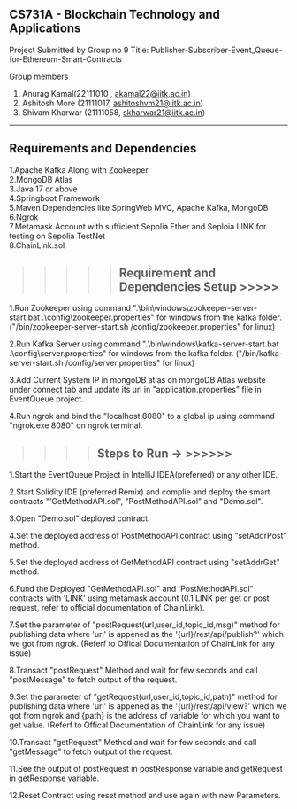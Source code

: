 CS731A  -  Blockchain Technology and Applications
-----------------------------------------------------------
Project Submitted by Group no 9
Title: Publisher-Subscriber-Event_Queue-for-Ethereum-Smart-Contracts

Group members
1) Anurag Kamal(22111010 , akamal22@iitk.ac.in)
2)  Ashitosh More (21111017, ashitoshvm21@iitk.ac.in)
3) Shivam Kharwar (21111058, skharwar21@iitk.ac.in)
-----------------------------------------------------------------------------
Requirements and Dependencies
----------------------------------------------------------------------------
1.Apache Kafka Along with Zookeeper <br />
2.MongoDB Atlas <br />
3.Java 17 or above <br />
4.Springboot Framework <br />
5.Maven Dependencies like SpringWeb MVC, Apache Kafka, MongoDB <br />
6.Ngrok <br />
7.Metamask Account with sufficient Sepolia Ether and Seploia LINK for testing on Sepolia TestNet <br />
8.ChainLink.sol <br />
>>>>>Requirement and Dependencies Setup >>>>> 
>>>>>--------------------------------------------------
1.Run Zookeeper using command ".\bin\windows\zookeeper-server-start.bat .\config\zookeeper.properties"
for windows from the kafka folder. ("/bin/zookeeper-server-start.sh /config/zookeeper.properties" for linux) <br />

2.Run Kafka Server using command ".\bin\windows\kafka-server-start.bat .\config\server.properties" 
for windows from the kafka folder. ("/bin/kafka-server-start.sh /config/server.properties" for linux) <br />

3.Add Current System IP in mongoDB atlas on mongoDB Atlas website under connect tab and update its url in
"application.properties" file in EventQueue project. <br />

4.Run ngrok and bind the "localhost:8080" to a global ip using command "ngrok.exe 8080" on ngrok terminal. <br />

>>>>
>>>>  Steps to Run -> >>>>>>
>>>>-----------------------------------------------------------------------

1.Start the EventQueue Project in IntelliJ IDEA(preferred) or any other IDE. <br />

2.Start Solidity IDE (preferred Remix) and complie and deploy the smart contracts "'GetMethodAPI.sol", "PostMethodAPI.sol" and "Demo.sol". <br />

3.Open "Demo.sol" deployed contract. <br />

4.Set the deployed address of PostMethodAPI contract using "setAddrPost" method. <br />

5.Set the deployed address of GetMethodAPI contract using "setAddrGet" method. <br />

6.Fund the Deployed "GetMethodAPI.sol" and 'PostMethodAPI.sol" contracts with 'LINK' using metamask account
(0.1 LINK per get or post request, refer to official documentation of ChainLink). <br />

7.Set the parameter of "postRequest(url,user_id,topic_id,msg)" method for publishing data where 'url' is appened
as the '{url}/rest/api/publish?' which we got from ngrok. (Referf to Offical Documentation of ChainLink for any issue) <br />

8.Transact "postRequest" Method and wait for few seconds and call "postMessage" to fetch output of the request. <br />

9.Set the parameter of "getRequest(url,user_id,topic_id,path)" method for publishing data where 'url' is appened as the
'{url}/rest/api/view?' which we got from ngrok and {path} is the address of variable for which you want to get value.
(Referf to Offical Documentation of ChainLink for any issue) <br />

10.Transact "getRequest" Method and wait for few seconds and call "getMessage" to fetch output of the request. <br />

11.See the output of postRequest in postResponse variable and getRequest in getResponse variable. <br />

12.Reset Contract using reset method and use again with new Parameters. <br />

